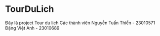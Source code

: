 # TourDuLich
Đây là project Tour du lịch 
Các thành viên
Nguyễn Tuấn Thiền - 23010571
Đặng Việt Anh - 23010689
